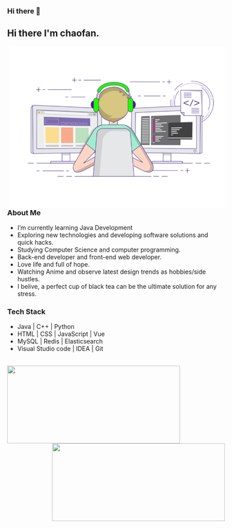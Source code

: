 ### Hi there 👋

<!--
**zcf131016/zcf131016** is a ✨ _special_ ✨ repository because its `README.md` (this file) appears on your GitHub profile.

Here are some ideas to get you started:

- 🔭 I’m currently working on ...
- 🌱 I’m currently learning ...
- 👯 I’m looking to collaborate on ...
- 🤔 I’m looking for help with ...
- 💬 Ask me about ...
- 📫 How to reach me: ...
- 😄 Pronouns: ...
- ⚡ Fun fact: ...
-->
## Hi there   I'm chaofan.

<img align="right" alt="GIF" src="https://raw.githubusercontent.com/devSouvik/devSouvik/master/gif3.gif" width="500" />

###  About Me 

-  I’m currently learning Java Development
-  Exploring new technologies and developing software solutions and quick hacks.
-  Studying Computer Science and computer programming.
-  Back-end developer and front-end web developer.
-  Love life and full of hope.
-  Watching Anime and observe latest design trends as hobbies/side hustles.
-  I belive, a perfect cup of black tea can be the ultimate solution for any stress. 


###  Tech Stack

-  Java | C++ | Python  
-  HTML | CSS | JavaScript | Vue
-   MySQL | Redis | Elasticsearch
-  Visual Studio code | IDEA | Git

<br/>

<a href="https://www.ccyh.xyz">
    <img align="left" height="180" width="400" style="display: inline-block; "
        src="https://github-readme-stats.vercel.app/api?username=zcf131016&show_icons=true" />
    <img align="right" height="180" width="400" style="display: inline-block; "
        src="https://github-readme-stats.vercel.app/api/top-langs/?username=YHCClin&layout=compact" />
</a>

